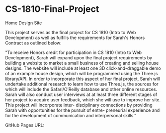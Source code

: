 # CS-1810-Final-Project
Home Design Site

This project serves as the final project for CS 1810 (Intro to Web Development) as well 
as fulfills the requirements for Sarah's Honors Contract as outlined below:

"To receive Honors credit for participation in CS 1810 (Intro to Web Development), Sarah 
will expand upon the final project requirements by building a website to market a small 
business of creating and selling house designs. The website will include at least one 3D 
click-and-draggable demo of an example house design, which will be programmed using the 
Three.js library/API. In order to incorporate this aspect of her final project, Sarah 
will undertake additional research to learn how to use Three.js, the sources for which 
will include the Safari/O’Reilly database and other online resources. Sarah will also 
conduct user interviews at at least three different stages of her project to acquire user 
feedback, which she will use to improve her site. This project will incorporate inter-
disciplinary connections by providing Sarah with opportunities for the pursuit of entre-
preneurial experience and for the development of communication and interpersonal skills."

GitHub Pages URL:
